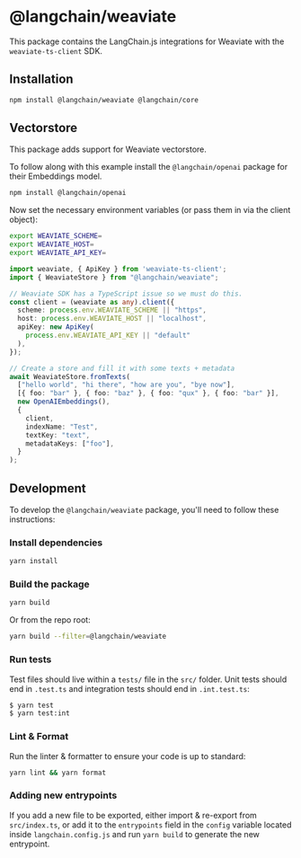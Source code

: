 # @langchain/weaviate

This package contains the LangChain.js integrations for Weaviate with the `weaviate-ts-client` SDK.

## Installation

```bash npm2yarn
npm install @langchain/weaviate @langchain/core
```

## Vectorstore

This package adds support for Weaviate vectorstore.

To follow along with this example install the `@langchain/openai` package for their Embeddings model.

```bash
npm install @langchain/openai
```

Now set the necessary environment variables (or pass them in via the client object):

```bash
export WEAVIATE_SCHEME=
export WEAVIATE_HOST=
export WEAVIATE_API_KEY=
```

```typescript
import weaviate, { ApiKey } from 'weaviate-ts-client';
import { WeaviateStore } from "@langchain/weaviate";

// Weaviate SDK has a TypeScript issue so we must do this.
const client = (weaviate as any).client({
  scheme: process.env.WEAVIATE_SCHEME || "https",
  host: process.env.WEAVIATE_HOST || "localhost",
  apiKey: new ApiKey(
    process.env.WEAVIATE_API_KEY || "default"
  ),
});

// Create a store and fill it with some texts + metadata
await WeaviateStore.fromTexts(
  ["hello world", "hi there", "how are you", "bye now"],
  [{ foo: "bar" }, { foo: "baz" }, { foo: "qux" }, { foo: "bar" }],
  new OpenAIEmbeddings(),
  {
    client,
    indexName: "Test",
    textKey: "text",
    metadataKeys: ["foo"],
  }
);
```

## Development

To develop the `@langchain/weaviate` package, you'll need to follow these instructions:

### Install dependencies

```bash
yarn install
```

### Build the package

```bash
yarn build
```

Or from the repo root:

```bash
yarn build --filter=@langchain/weaviate
```

### Run tests

Test files should live within a `tests/` file in the `src/` folder. Unit tests should end in `.test.ts` and integration tests should
end in `.int.test.ts`:

```bash
$ yarn test
$ yarn test:int
```

### Lint & Format

Run the linter & formatter to ensure your code is up to standard:

```bash
yarn lint && yarn format
```

### Adding new entrypoints

If you add a new file to be exported, either import & re-export from `src/index.ts`, or add it to the `entrypoints` field in the `config` variable located inside `langchain.config.js` and run `yarn build` to generate the new entrypoint.
